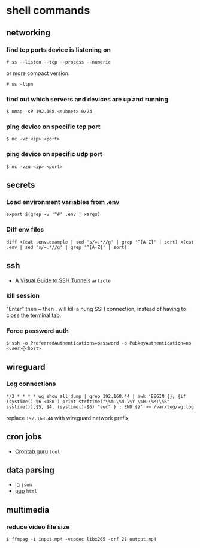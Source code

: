 # shell commands

## networking

### find tcp ports device is listening on

```
# ss --listen --tcp --process --numeric
```

or more compact version:

```
# ss -ltpn
```

### find out which servers and devices are up and running

```
$ nmap -sP 192.168.<subnet>.0/24
```

### ping device on specific tcp port

```
$ nc -vz <ip> <port>
```

### ping device on specific udp port

```
$ nc -vzu <ip> <port>
```

## secrets

### Load environment variables from .env

```
export $(grep -v '^#' .env | xargs)
```

### Diff env files

```
diff <(cat .env.example | sed 's/=.*//g' | grep '^[A-Z]' | sort) <(cat .env | sed 's/=.*//g' | grep '^[A-Z]' | sort)
```

## ssh

- [A Visual Guide to SSH Tunnels](https://iximiuz.com/en/posts/ssh-tunnels/) `article`

### kill session

"Enter" then ~ then . will kill a hung SSH connection, instead of having to close the terminal tab. 

### Force password auth

```
$ ssh -o PreferredAuthentications=password -o PubkeyAuthentication=no <user>@<host>
```

## wireguard

### Log connections

```
*/3 * * * * wg show all dump | grep 192.168.44 | awk 'BEGIN {}; {if (systime()-$6 <180 ) print strftime("\%m-\%d-\%Y \%H:\%M:\%S", systime()),$5, $4, (systime()-$6) "sec" } ; END {}' >> /var/log/wg.log
```

replace `192.168.44` with wireguard network prefix

## cron jobs

- [Crontab guru](https://crontab.guru/) `tool`

## data parsing

- [jq](https://github.com/stedolan/jq) `json`
- [pup](https://github.com/EricChiang/pup) `html`

## multimedia

### reduce video file size

```
$ ffmpeg -i input.mp4 -vcodec libx265 -crf 28 output.mp4
```